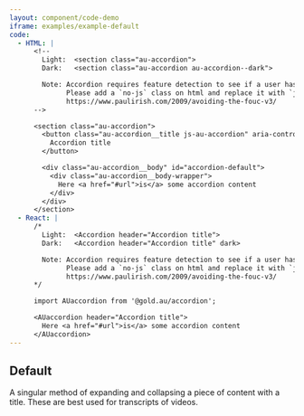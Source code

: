 ```yaml
---
layout: component/code-demo
iframe: examples/example-default
code:
  - HTML: |
      <!--
        Light:  <section class="au-accordion">
        Dark:   <section class="au-accordion au-accordion--dark">

        Note: Accordion requires feature detection to see if a user has javascript.
              Please add a `no-js` class on html and replace it with `js` if enabled
              https://www.paulirish.com/2009/avoiding-the-fouc-v3/
      -->

      <section class="au-accordion">
        <button class="au-accordion__title js-au-accordion" aria-controls="accordion-default" aria-expanded="true" onclick="return AU.accordion.Toggle( this )">
          Accordion title
        </button>

        <div class="au-accordion__body" id="accordion-default">
          <div class="au-accordion__body-wrapper">
            Here <a href="#url">is</a> some accordion content
          </div>
        </div>
      </section>
  - React: |
      /*
        Light:  <Accordion header="Accordion title">
        Dark:   <Accordion header="Accordion title" dark>

        Note: Accordion requires feature detection to see if a user has javascript.
              Please add a `no-js` class on html and replace it with `js` if enabled
              https://www.paulirish.com/2009/avoiding-the-fouc-v3/
      */

      import AUaccordion from '@gold.au/accordion';

      <AUaccordion header="Accordion title">
        Here <a href="#url">is</a> some accordion content
      </AUaccordion>
---
```

## Default

A singular method of expanding and collapsing a piece of content with a title. These are best used for transcripts of videos.
